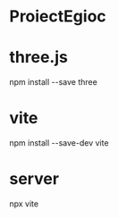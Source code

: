 # ProiectEgioc

# three.js

npm install --save three

# vite

npm install --save-dev vite

# server

npx vite
